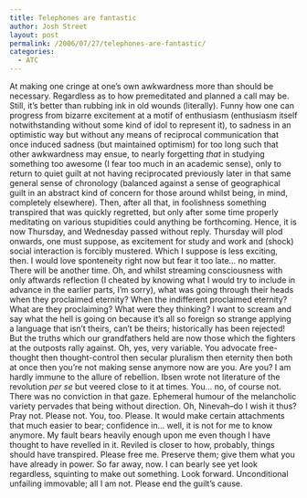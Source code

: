 ```yaml
---
title: Telephones are fantastic
author: Josh Street
layout: post
permalink: /2006/07/27/telephones-are-fantastic/
categories:
  - ATC
---
```

At making one cringe at one&#8217;s own awkwardness more than should be necessary. Regardless as to how premeditated and planned a call may be. Still, it&#8217;s better than rubbing ink in old wounds (literally). Funny how one can progress from bizarre excitement at a motif of enthusiasm (enthusiasm itself notwithstanding without some kind of idol to represent it), to sadness in an optimistic way but without any means of reciprocal communication that once induced sadness (but maintained optimism) for too long such that other awkwardness may ensue, to nearly forgetting *that* in studying something too awesome (I fear too much in an academic sense), only to return to quiet guilt at not having reciprocated previously later in that same general sense of chronology (balanced against a sense of geographical guilt in an abstract kind of concern for those around whilst being, in mind, completely elsewhere). Then, after all that, in foolishness something transpired that was quickly regretted, but only after some time properly meditating on various stupidities could anything be forthcoming. Hence, it is now Thursday, and Wednesday passed without reply. Thursday will plod onwards, one must suppose, as excitement for study and work and (shock) social interaction is forcibly mustered. Which I suppose is less exciting, then. I would love sponteneity right now but fear it too late&#8230; no matter. There will be another time. Oh, and whilst streaming consciousness with only aftwards reflection (I cheated by knowing what I would try to include in advance in the earlier parts, I&#8217;m sorry), what was going through their heads when they proclaimed eternity? When the indifferent proclaimed eternity? What are they proclaiming? What were they thinking? I want to scream and say what the hell is going on because it&#8217;s all so foreign so strange applying a language that isn&#8217;t theirs, can&#8217;t be theirs; historically has been rejected! But the truths which our grandfathers held are now those which the fighters at the outposts rally against. Oh, yes, very variable. You advocate free-thought then thought-control then secular pluralism then eternity then both at once then you&#8217;re not making sense anymore now are you. Are you? I am hardly immune to the allure of rebellion. Ibsen wrote not literature of the revolution *per se* but veered close to it at times. You&#8230; no, of course not. There was no conviction in that gaze. Ephemeral humour of the melancholic variety pervades that being without direction. Oh, Ninevah&#8211;do I wish it thus? Pray not. Please not. You, too. Please. It would make certain attachments that much easier to bear; confidence in&#8230; well, it is not for me to know anymore. My fault bears heavily enough upon me even though I have thought to have revelled in it. Reviled is closer to how, probably, things should have transpired. Please free me. Preserve them; give them what you have already in power. So far away, now. I can bearly see yet look regardless, squinting to make out something. Look forward. Unconditional unfailing immovable; all I am not. Please end the guilt&#8217;s cause.